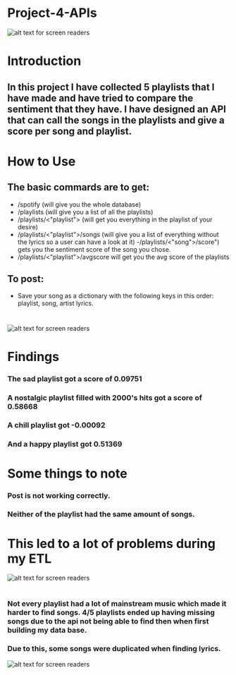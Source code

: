 # Project-4-APIs
![ alt text for screen readers](https://c.tenor.com/iczjaEFdW20AAAAC/spotify-music.gif)
# Introduction
## In this project I have collected 5 playlists that I have made and have tried to compare the sentiment that they have. I have designed an API that can call the songs in the playlists and give a score per song and playlist.

# How to Use

## The basic commards are to get:

- /spotify (will give you the whole database)
- /playlists (will give you a list of all the playlists)
- /playlists/<"playlist"> (will get you everything in the playlist of your desire)
- /playlists/<"playlist">/songs (will give you a list of everything without the lyrics so a user can have a look at it)
-/playlists/<"song">/score") gets you the sentiment score of the song you chose.
- /playlists/<"playlist">/avgscore will get you the avg score of the playlists

## To post:
- Save your song as a dictionary with the following keys in this order: playlist, song, artist lyrics.
#
#
#
![ alt text for screen readers](https://media0.giphy.com/media/H03BVWlxUDZgTGgNrJ/giphy.gif)

# Findings

### The sad playlist got a score of 0.09751
### A nostalgic playlist filled with 2000's hits got a score of 0.58668
### A chill playlist got -0.00092
### And a happy playlist got  0.51369

# Some things to note
### Post is not working correctly.
### Neither of the playlist had the same amount of songs. 

# This led to a lot of problems during my ETL

![ alt text for screen readers](https://media2.giphy.com/media/fwibHszKrq1pak9KgG/200.gif)

#

###  Not every playlist had a lot of mainstream music which made it harder to find songs. 4/5 playlists ended up having missing songs due to the api not being able to find then when first building my data base. 

### Due to this, some songs were duplicated when finding lyrics.

![ alt text for screen readers](https://c.tenor.com/WjjzGvWCKi8AAAAC/thank-you.gif)
